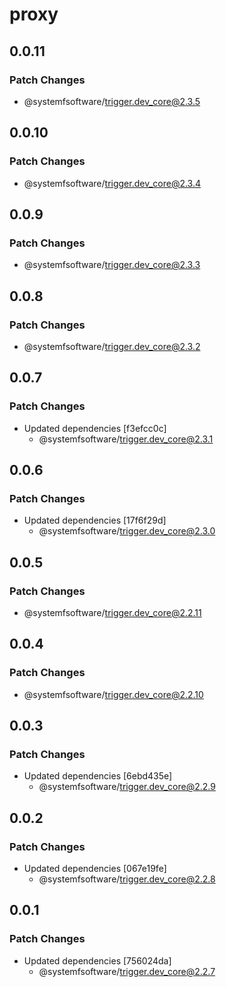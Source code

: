 # proxy

## 0.0.11

### Patch Changes

- @systemfsoftware/trigger.dev_core@2.3.5

## 0.0.10

### Patch Changes

- @systemfsoftware/trigger.dev_core@2.3.4

## 0.0.9

### Patch Changes

- @systemfsoftware/trigger.dev_core@2.3.3

## 0.0.8

### Patch Changes

- @systemfsoftware/trigger.dev_core@2.3.2

## 0.0.7

### Patch Changes

- Updated dependencies [f3efcc0c]
  - @systemfsoftware/trigger.dev_core@2.3.1

## 0.0.6

### Patch Changes

- Updated dependencies [17f6f29d]
  - @systemfsoftware/trigger.dev_core@2.3.0

## 0.0.5

### Patch Changes

- @systemfsoftware/trigger.dev_core@2.2.11

## 0.0.4

### Patch Changes

- @systemfsoftware/trigger.dev_core@2.2.10

## 0.0.3

### Patch Changes

- Updated dependencies [6ebd435e]
  - @systemfsoftware/trigger.dev_core@2.2.9

## 0.0.2

### Patch Changes

- Updated dependencies [067e19fe]
  - @systemfsoftware/trigger.dev_core@2.2.8

## 0.0.1

### Patch Changes

- Updated dependencies [756024da]
  - @systemfsoftware/trigger.dev_core@2.2.7
